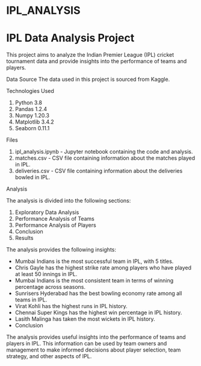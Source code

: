 # IPL_ANALYSIS
# IPL Data Analysis Project
This project aims to analyze the Indian Premier League (IPL) cricket tournament data and provide insights into the performance of teams and players.

Data Source
The data used in this project is sourced from Kaggle.

Technologies Used
1. Python 3.8
2. Pandas 1.2.4
3. Numpy 1.20.3
4. Matplotlib 3.4.2
5. Seaborn 0.11.1

Files

1. ipl_analysis.ipynb - Jupyter notebook containing the code and analysis.
2. matches.csv - CSV file containing information about the matches played in IPL.
3. deliveries.csv - CSV file containing information about the deliveries bowled in IPL.

Analysis

The analysis is divided into the following sections:

1. Exploratory Data Analysis
2. Performance Analysis of Teams
3. Performance Analysis of Players
4. Conclusion
5. Results

The analysis provides the following insights:

- Mumbai Indians is the most successful team in IPL, with 5 titles.
- Chris Gayle has the highest strike rate among players who have played at least 50 innings in IPL.
- Mumbai Indians is the most consistent team in terms of winning percentage across seasons.
- Sunrisers Hyderabad has the best bowling economy rate among all teams in IPL.
- Virat Kohli has the highest runs in IPL history.
- Chennai Super Kings has the highest win percentage in IPL history.
- Lasith Malinga has taken the most wickets in IPL history.
- Conclusion

The analysis provides useful insights into the performance of teams and players in IPL. This information can be used by team owners and management to make informed decisions about player selection, team strategy, and other aspects of IPL.
